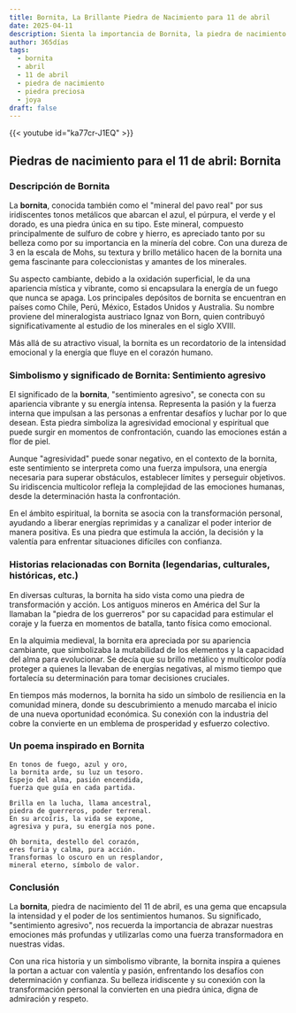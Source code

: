 ```yaml
---
title: Bornita, La Brillante Piedra de Nacimiento para 11 de abril
date: 2025-04-11
description: Sienta la importancia de Bornita, la piedra de nacimiento de 11 de abril que simboliza Sentimiento agresivo. Deje que su belleza y significado iluminen su día.
author: 365días
tags:
  - bornita
  - abril
  - 11 de abril
  - piedra de nacimiento
  - piedra preciosa
  - joya
draft: false
---
```


{{< youtube id="ka77cr-J1EQ" >}}

## Piedras de nacimiento para el 11 de abril: Bornita

### Descripción de Bornita

La **bornita**, conocida también como el "mineral del pavo real" por sus iridiscentes tonos metálicos que abarcan el azul, el púrpura, el verde y el dorado, es una piedra única en su tipo. Este mineral, compuesto principalmente de sulfuro de cobre y hierro, es apreciado tanto por su belleza como por su importancia en la minería del cobre. Con una dureza de 3 en la escala de Mohs, su textura y brillo metálico hacen de la bornita una gema fascinante para coleccionistas y amantes de los minerales.

Su aspecto cambiante, debido a la oxidación superficial, le da una apariencia mística y vibrante, como si encapsulara la energía de un fuego que nunca se apaga. Los principales depósitos de bornita se encuentran en países como Chile, Perú, México, Estados Unidos y Australia. Su nombre proviene del mineralogista austriaco Ignaz von Born, quien contribuyó significativamente al estudio de los minerales en el siglo XVIII.

Más allá de su atractivo visual, la bornita es un recordatorio de la intensidad emocional y la energía que fluye en el corazón humano.

### Simbolismo y significado de Bornita: Sentimiento agresivo

El significado de la **bornita**, "sentimiento agresivo", se conecta con su apariencia vibrante y su energía intensa. Representa la pasión y la fuerza interna que impulsan a las personas a enfrentar desafíos y luchar por lo que desean. Esta piedra simboliza la agresividad emocional y espiritual que puede surgir en momentos de confrontación, cuando las emociones están a flor de piel.

Aunque "agresividad" puede sonar negativo, en el contexto de la bornita, este sentimiento se interpreta como una fuerza impulsora, una energía necesaria para superar obstáculos, establecer límites y perseguir objetivos. Su iridiscencia multicolor refleja la complejidad de las emociones humanas, desde la determinación hasta la confrontación.

En el ámbito espiritual, la bornita se asocia con la transformación personal, ayudando a liberar energías reprimidas y a canalizar el poder interior de manera positiva. Es una piedra que estimula la acción, la decisión y la valentía para enfrentar situaciones difíciles con confianza.

### Historias relacionadas con Bornita (legendarias, culturales, históricas, etc.)

En diversas culturas, la bornita ha sido vista como una piedra de transformación y acción. Los antiguos mineros en América del Sur la llamaban la "piedra de los guerreros" por su capacidad para estimular el coraje y la fuerza en momentos de batalla, tanto física como emocional.

En la alquimia medieval, la bornita era apreciada por su apariencia cambiante, que simbolizaba la mutabilidad de los elementos y la capacidad del alma para evolucionar. Se decía que su brillo metálico y multicolor podía proteger a quienes la llevaban de energías negativas, al mismo tiempo que fortalecía su determinación para tomar decisiones cruciales.

En tiempos más modernos, la bornita ha sido un símbolo de resiliencia en la comunidad minera, donde su descubrimiento a menudo marcaba el inicio de una nueva oportunidad económica. Su conexión con la industria del cobre la convierte en un emblema de prosperidad y esfuerzo colectivo.

### Un poema inspirado en Bornita

```
En tonos de fuego, azul y oro,  
la bornita arde, su luz un tesoro.  
Espejo del alma, pasión encendida,  
fuerza que guía en cada partida.  

Brilla en la lucha, llama ancestral,  
piedra de guerreros, poder terrenal.  
En su arcoíris, la vida se expone,  
agresiva y pura, su energía nos pone.  

Oh bornita, destello del corazón,  
eres furia y calma, pura acción.  
Transformas lo oscuro en un resplandor,  
mineral eterno, símbolo de valor.
```

### Conclusión

La **bornita**, piedra de nacimiento del 11 de abril, es una gema que encapsula la intensidad y el poder de los sentimientos humanos. Su significado, "sentimiento agresivo", nos recuerda la importancia de abrazar nuestras emociones más profundas y utilizarlas como una fuerza transformadora en nuestras vidas.

Con una rica historia y un simbolismo vibrante, la bornita inspira a quienes la portan a actuar con valentía y pasión, enfrentando los desafíos con determinación y confianza. Su belleza iridiscente y su conexión con la transformación personal la convierten en una piedra única, digna de admiración y respeto.